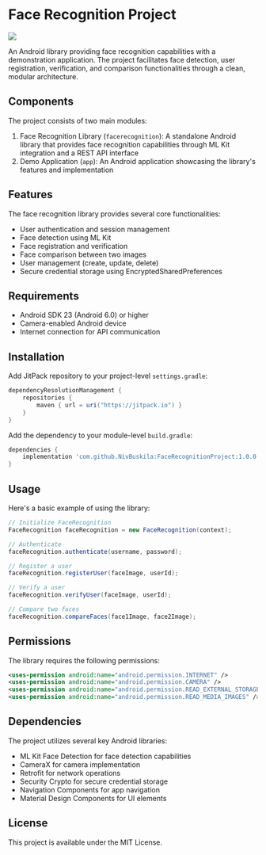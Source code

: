 # Face Recognition Project

[![](https://jitpack.io/v/NivBuskila/FaceRecognitionProject.svg)](https://jitpack.io/#NivBuskila/FaceRecognitionProject)

An Android library providing face recognition capabilities with a demonstration application. The project facilitates face detection, user registration, verification, and comparison functionalities through a clean, modular architecture.

## Components

The project consists of two main modules:

1. Face Recognition Library (`facerecognition`): A standalone Android library that provides face recognition capabilities through ML Kit integration and a REST API interface
2. Demo Application (`app`): An Android application showcasing the library's features and implementation

## Features

The face recognition library provides several core functionalities:

- User authentication and session management
- Face detection using ML Kit
- Face registration and verification
- Face comparison between two images
- User management (create, update, delete)
- Secure credential storage using EncryptedSharedPreferences

## Requirements

- Android SDK 23 (Android 6.0) or higher
- Camera-enabled Android device
- Internet connection for API communication

## Installation

Add JitPack repository to your project-level `settings.gradle`:

```gradle
dependencyResolutionManagement {
    repositories {
        maven { url = uri("https://jitpack.io") }
    }
}
```

Add the dependency to your module-level `build.gradle`:

```gradle
dependencies {
    implementation 'com.github.NivBuskila:FaceRecognitionProject:1.0.0'
}
```

## Usage

Here's a basic example of using the library:

```java
// Initialize FaceRecognition
FaceRecognition faceRecognition = new FaceRecognition(context);

// Authenticate
faceRecognition.authenticate(username, password);

// Register a user
faceRecognition.registerUser(faceImage, userId);

// Verify a user
faceRecognition.verifyUser(faceImage, userId);

// Compare two faces
faceRecognition.compareFaces(face1Image, face2Image);
```

## Permissions

The library requires the following permissions:

```xml
<uses-permission android:name="android.permission.INTERNET" />
<uses-permission android:name="android.permission.CAMERA" />
<uses-permission android:name="android.permission.READ_EXTERNAL_STORAGE" android:maxSdkVersion="32" />
<uses-permission android:name="android.permission.READ_MEDIA_IMAGES" />
```

## Dependencies

The project utilizes several key Android libraries:

- ML Kit Face Detection for face detection capabilities
- CameraX for camera implementation
- Retrofit for network operations
- Security Crypto for secure credential storage
- Navigation Components for app navigation
- Material Design Components for UI elements

## License

This project is available under the MIT License.
